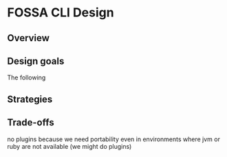 # FOSSA CLI Design

## Overview

## Design goals

The following

## Strategies

## Trade-offs

no plugins because we need portability even in environments where jvm or ruby are not available
(we might do plugins)